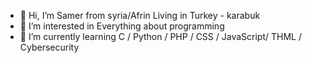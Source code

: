 - 👋 Hi, I’m Samer from syria/Afrin Living in Turkey - karabuk
- 👀 I’m interested in Everything about programming
- 🌱 I’m currently learning C / Python / PHP / CSS / JavaScript/ THML / Cybersecurity

<!---
samershiksidi367/samershiksidi367 is a ✨ special ✨ repository because its `README.md` (this file) appears on your GitHub profile.
You can click the Preview link to take a look at your changes.
--->
